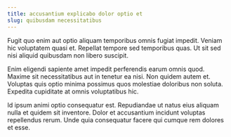 ```yaml
---
title: accusantium explicabo dolor optio et
slug: quibusdam necessitatibus
---
```


Fugit quo enim aut optio aliquam temporibus omnis fugiat impedit. Veniam hic voluptatem quasi et. Repellat tempore sed temporibus quas. Ut sit sed nisi aliquid quibusdam non libero suscipit.

Enim eligendi sapiente amet impedit perferendis earum omnis quod. Maxime sit necessitatibus aut in tenetur ea nisi. Non quidem autem et. Voluptas quis optio minima possimus quos molestiae doloribus non soluta. Expedita cupiditate at omnis voluptatibus hic.

Id ipsum animi optio consequatur est. Repudiandae ut natus eius aliquam nulla et quidem sit inventore. Dolor et accusantium incidunt voluptas repellendus rerum. Unde quia consequatur facere qui cumque rem dolores et esse.
